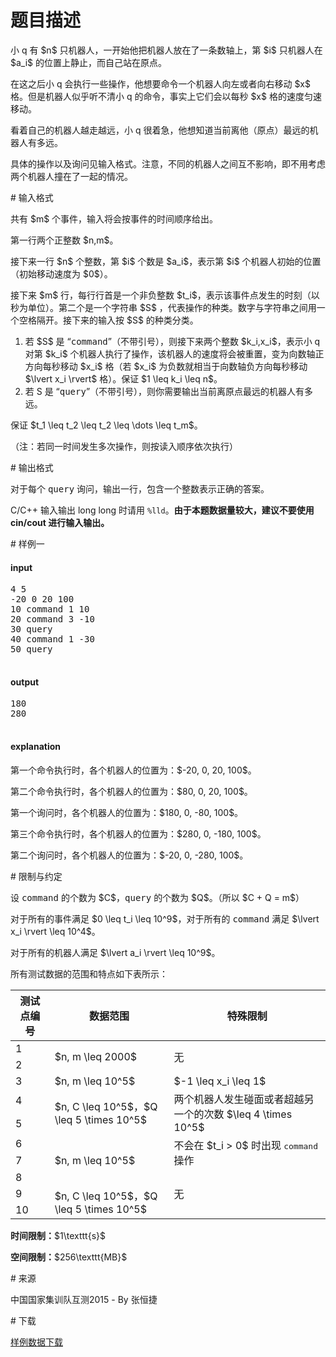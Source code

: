 # 题目描述

<p>小 q 有 $n$ 只机器人，一开始他把机器人放在了一条数轴上，第 $i$ 只机器人在 $a_i$ 的位置上静止，而自己站在原点。</p>
<p>在这之后小 q 会执行一些操作，他想要命令一个机器人向左或者向右移动 $x$ 格。但是机器人似乎听不清小 q 的命令，事实上它们会以每秒 $x$ 格的速度匀速移动。</p>
<p>看着自己的机器人越走越远，小 q 很着急，他想知道当前离他（原点）最远的机器人有多远。</p>
<p>具体的操作以及询问见输入格式。注意，不同的机器人之间互不影响，即不用考虑两个机器人撞在了一起的情况。</p>
# 输入格式


<p>共有 $m$ 个事件，输入将会按事件的时间顺序给出。</p>
<p>第一行两个正整数 $n,m$。</p>
<p>接下来一行 $n$ 个整数，第 $i$ 个数是 $a_i$，表示第 $i$ 个机器人初始的位置（初始移动速度为 $0$）。</p>
<p>接下来 $m$ 行，每行行首是一个非负整数 $t_i$，表示该事件点发生的时刻（以秒为单位）。第二个是一个字符串 $S$ ，代表操作的种类。数字与字符串之间用一个空格隔开。接下来的输入按 $S$ 的种类分类。</p>
<ol><li>若 $S$ 是 “<samp>command</samp>”（不带引号），则接下来两个整数 $k_i,x_i$，表示小 q 对第 $k_i$ 个机器人执行了操作，该机器人的速度将会被重置，变为向数轴正方向每秒移动 $x_i$ 格（若 $x_i$ 为负数就相当于向数轴负方向每秒移动 $\lvert x_i \rvert$ 格）。保证 $1 \leq k_i \leq n$。</li>
<li>若 S 是 “<samp>query</samp>”（不带引号），则你需要输出当前离原点最远的机器人有多远。</li>
</ol><p>保证 $t_1 \leq t_2 \leq t_2 \leq \dots \leq t_m$。</p>
<p>（注：若同一时间发生多次操作，则按读入顺序依次执行）</p>
# 输出格式


<p>对于每个 <samp>query</samp> 询问，输出一行，包含一个整数表示正确的答案。</p>
<p>C/C++ 输入输出 long long 时请用 <code>%lld</code>。<strong>由于本题数据量较大，建议不要使用 cin/cout 进行输入输出。</strong></p>
# 样例一


<h4>input</h4>
<pre>4 5
-20 0 20 100
10 command 1 10
20 command 3 -10
30 query
40 command 1 -30
50 query

</pre>

<h4>output</h4>
<pre>180
280

</pre>

<h4>explanation</h4>
<p>第一个命令执行时，各个机器人的位置为：$-20, 0, 20, 100$。</p>
<p>第二个命令执行时，各个机器人的位置为：$80, 0, 20, 100$。</p>
<p>第一个询问时，各个机器人的位置为：$180, 0, -80, 100$。</p>
<p>第三个命令执行时，各个机器人的位置为：$280, 0, -180, 100$。</p>
<p>第二个询问时，各个机器人的位置为：$-20, 0, -280, 100$。</p>
# 限制与约定


<p>设 <samp>command</samp> 的个数为 $C$，<samp>query</samp> 的个数为 $Q$。（所以 $C + Q = m$）</p>
<p>对于所有的事件满足 $0 \leq t_i \leq 10^9$，对于所有的 <samp>command</samp> 满足 $\lvert x_i \rvert \leq 10^4$。</p>
<p>对于所有的机器人满足 $\lvert a_i \rvert \leq 10^9$。</p>
<p>所有测试数据的范围和特点如下表所示：</p>
<div class="table-responsive">
<table class="table table-bordered table-text-center table-vertical-middle"><thead><tr><th>测试点编号</th>
<th>数据范围</th>
<th>特殊限制</th>
</tr></thead><tbody><tr><td>1</td><td rowspan="2">$n, m \leq 2000$</td><td rowspan="2">无</td></tr><tr><td>2</td></tr><tr><td>3</td><td>$n, m \leq 10^5$</td><td>$-1 \leq x_i \leq 1$</td></tr><tr><td>4</td><td rowspan="2">$n, C \leq 10^5$，$Q \leq 5 \times 10^5$</td><td rowspan="2">两个机器人发生碰面或者超越另一个的次数 $\leq 4 \times 10^5$</td></tr><tr><td>5</td></tr><tr><td>6</td><td rowspan="3">$n, m \leq 10^5$</td><td rowspan="2">不会在 $t_i &gt; 0$ 时出现 <samp>command</samp> 操作</td></tr><tr><td>7</td></tr><tr><td>8</td><td rowspan="3">无</td></tr><tr><td>9</td><td rowspan="2">$n, C \leq 10^5$，$Q \leq 5 \times 10^5$</td></tr><tr><td>10</td></tr></tbody></table></div>

<p><strong>时间限制：</strong>$1\texttt{s}$</p>
<p><strong>空间限制：</strong>$256\texttt{MB}$</p>
# 来源


<p>中国国家集训队互测2015 - By 张恒捷</p>
# 下载


<p><a href="/download.php?type=problem&amp;id=88">样例数据下载</a></p>

